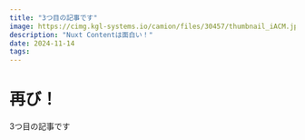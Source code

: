 ```yaml
---
title: "3つ目の記事です"
image: https://cimg.kgl-systems.io/camion/files/30457/thumbnail_iACM.jpg?x=1280
description: "Nuxt Contentは面白い！"
date: 2024-11-14
tags:
---
```


# 再び！

3つ目の記事です
